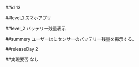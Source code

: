##id
13

##level_1
スマホアプリ

##level_2
バッテリー残量表示

##summery
ユーザーはにセンサーのバッテリー残量を掲示する。

##releaseDay
2

##実現要否
なし

